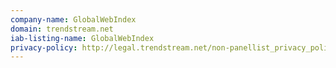 ```yaml
---
company-name: GlobalWebIndex
domain: trendstream.net
iab-listing-name: GlobalWebIndex
privacy-policy: http://legal.trendstream.net/non-panellist_privacy_policy
---
```


